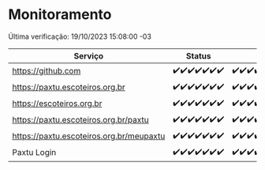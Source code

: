 # Monitoramento

Última verificação: 19/10/2023 15:08:00 -03

|Serviço|Status|Últimas 24h|
|---|---|---|
|https://github.com|<span title="2023-10-12: OK=24">✔️</span><span title="2023-10-13: OK=24">✔️</span><span title="2023-10-14: OK=24">✔️</span><span title="2023-10-15: OK=24">✔️</span><span title="2023-10-16: OK=24">✔️</span><span title="2023-10-17: OK=24">✔️</span><span title="2023-10-18: OK=18">✔️</span>|<span title="18/10/2023 15:08:00 -03 : 200">✔️</span><span title="18/10/2023 16:03:00 -03 : 200">✔️</span><span title="18/10/2023 17:06:00 -03 : 200">✔️</span><span title="18/10/2023 18:04:00 -03 : 200">✔️</span><span title="18/10/2023 19:04:00 -03 : 200">✔️</span><span title="18/10/2023 20:05:00 -03 : 200">✔️</span><span title="18/10/2023 21:28:00 -03 : 200">✔️</span><span title="18/10/2023 22:41:00 -03 : 200">✔️</span><span title="18/10/2023 23:14:00 -03 : 200">✔️</span><span title="19/10/2023 00:06:00 -03 : 200">✔️</span><span title="19/10/2023 01:07:00 -03 : 200">✔️</span><span title="19/10/2023 02:05:00 -03 : 200">✔️</span><span title="19/10/2023 03:08:00 -03 : 200">✔️</span><span title="19/10/2023 04:05:00 -03 : 200">✔️</span><span title="19/10/2023 05:08:00 -03 : 200">✔️</span><span title="19/10/2023 06:06:00 -03 : 200">✔️</span><span title="19/10/2023 07:06:00 -03 : 200">✔️</span><span title="19/10/2023 08:03:00 -03 : 200">✔️</span><span title="19/10/2023 09:11:00 -03 : 200">✔️</span><span title="19/10/2023 10:09:00 -03 : 200">✔️</span><span title="19/10/2023 11:05:00 -03 : 200">✔️</span><span title="19/10/2023 12:06:00 -03 : 200">✔️</span><span title="19/10/2023 13:07:00 -03 : 200">✔️</span><span title="19/10/2023 14:04:00 -03 : 200">✔️</span><span title="19/10/2023 15:08:00 -03 : 200">✔️</span>|
|https://paxtu.escoteiros.org.br|<span title="2023-10-12: OK=24">✔️</span><span title="2023-10-13: OK=24">✔️</span><span title="2023-10-14: OK=24">✔️</span><span title="2023-10-15: OK=24">✔️</span><span title="2023-10-16: OK=24">✔️</span><span title="2023-10-17: OK=24">✔️</span><span title="2023-10-18: OK=18">✔️</span>|<span title="18/10/2023 15:08:00 -03 : 200">✔️</span><span title="18/10/2023 16:03:00 -03 : 200">✔️</span><span title="18/10/2023 17:06:00 -03 : 200">✔️</span><span title="18/10/2023 18:04:00 -03 : 200">✔️</span><span title="18/10/2023 19:04:00 -03 : 200">✔️</span><span title="18/10/2023 20:05:00 -03 : 200">✔️</span><span title="18/10/2023 21:28:00 -03 : 200">✔️</span><span title="18/10/2023 22:41:00 -03 : 200">✔️</span><span title="18/10/2023 23:14:00 -03 : 200">✔️</span><span title="19/10/2023 00:06:00 -03 : 200">✔️</span><span title="19/10/2023 01:07:00 -03 : 200">✔️</span><span title="19/10/2023 02:05:00 -03 : 200">✔️</span><span title="19/10/2023 03:08:00 -03 : 200">✔️</span><span title="19/10/2023 04:05:00 -03 : 200">✔️</span><span title="19/10/2023 05:08:00 -03 : 200">✔️</span><span title="19/10/2023 06:06:00 -03 : 200">✔️</span><span title="19/10/2023 07:06:00 -03 : 200">✔️</span><span title="19/10/2023 08:03:00 -03 : 200">✔️</span><span title="19/10/2023 09:11:00 -03 : 200">✔️</span><span title="19/10/2023 10:09:00 -03 : 200">✔️</span><span title="19/10/2023 11:05:00 -03 : 200">✔️</span><span title="19/10/2023 12:06:00 -03 : 200">✔️</span><span title="19/10/2023 13:07:00 -03 : 200">✔️</span><span title="19/10/2023 14:04:00 -03 : 200">✔️</span><span title="19/10/2023 15:08:00 -03 : 200">✔️</span>|
|https://escoteiros.org.br|<span title="2023-10-12: OK=24">✔️</span><span title="2023-10-13: OK=24">✔️</span><span title="2023-10-14: OK=24">✔️</span><span title="2023-10-15: OK=24">✔️</span><span title="2023-10-16: OK=24">✔️</span><span title="2023-10-17: OK=24">✔️</span><span title="2023-10-18: OK=18">✔️</span>|<span title="18/10/2023 15:08:00 -03 : 200">✔️</span><span title="18/10/2023 16:03:00 -03 : 200">✔️</span><span title="18/10/2023 17:06:00 -03 : 200">✔️</span><span title="18/10/2023 18:04:00 -03 : 200">✔️</span><span title="18/10/2023 19:04:00 -03 : 200">✔️</span><span title="18/10/2023 20:05:00 -03 : 200">✔️</span><span title="18/10/2023 21:28:00 -03 : 200">✔️</span><span title="18/10/2023 22:41:00 -03 : 200">✔️</span><span title="18/10/2023 23:14:00 -03 : 200">✔️</span><span title="19/10/2023 00:06:00 -03 : 200">✔️</span><span title="19/10/2023 01:07:00 -03 : 200">✔️</span><span title="19/10/2023 02:05:00 -03 : 200">✔️</span><span title="19/10/2023 03:08:00 -03 : 200">✔️</span><span title="19/10/2023 04:05:00 -03 : 200">✔️</span><span title="19/10/2023 05:08:00 -03 : 200">✔️</span><span title="19/10/2023 06:06:00 -03 : 200">✔️</span><span title="19/10/2023 07:06:00 -03 : 200">✔️</span><span title="19/10/2023 08:03:00 -03 : 200">✔️</span><span title="19/10/2023 09:11:00 -03 : 200">✔️</span><span title="19/10/2023 10:09:00 -03 : 200">✔️</span><span title="19/10/2023 11:05:00 -03 : 200">✔️</span><span title="19/10/2023 12:06:00 -03 : 200">✔️</span><span title="19/10/2023 13:07:00 -03 : 200">✔️</span><span title="19/10/2023 14:04:00 -03 : 200">✔️</span><span title="19/10/2023 15:08:00 -03 : 200">✔️</span>|
|https://paxtu.escoteiros.org.br/paxtu|<span title="2023-10-12: OK=24">✔️</span><span title="2023-10-13: OK=24">✔️</span><span title="2023-10-14: OK=24">✔️</span><span title="2023-10-15: OK=24">✔️</span><span title="2023-10-16: OK=24">✔️</span><span title="2023-10-17: OK=24">✔️</span><span title="2023-10-18: OK=18">✔️</span>|<span title="18/10/2023 15:08:00 -03 : 200">✔️</span><span title="18/10/2023 16:03:00 -03 : 200">✔️</span><span title="18/10/2023 17:06:00 -03 : 200">✔️</span><span title="18/10/2023 18:04:00 -03 : 200">✔️</span><span title="18/10/2023 19:04:00 -03 : 200">✔️</span><span title="18/10/2023 20:05:00 -03 : 200">✔️</span><span title="18/10/2023 21:28:00 -03 : 200">✔️</span><span title="18/10/2023 22:41:00 -03 : 200">✔️</span><span title="18/10/2023 23:14:00 -03 : 200">✔️</span><span title="19/10/2023 00:06:00 -03 : 200">✔️</span><span title="19/10/2023 01:07:00 -03 : 200">✔️</span><span title="19/10/2023 02:05:00 -03 : 200">✔️</span><span title="19/10/2023 03:08:00 -03 : 200">✔️</span><span title="19/10/2023 04:05:00 -03 : 200">✔️</span><span title="19/10/2023 05:08:00 -03 : 200">✔️</span><span title="19/10/2023 06:06:00 -03 : 200">✔️</span><span title="19/10/2023 07:06:00 -03 : 200">✔️</span><span title="19/10/2023 08:03:00 -03 : 200">✔️</span><span title="19/10/2023 09:11:00 -03 : 200">✔️</span><span title="19/10/2023 10:09:00 -03 : 200">✔️</span><span title="19/10/2023 11:05:00 -03 : 200">✔️</span><span title="19/10/2023 12:06:00 -03 : 200">✔️</span><span title="19/10/2023 13:07:00 -03 : 200">✔️</span><span title="19/10/2023 14:04:00 -03 : 200">✔️</span><span title="19/10/2023 15:08:00 -03 : 200">✔️</span>|
|https://paxtu.escoteiros.org.br/meupaxtu|<span title="2023-10-12: OK=24">✔️</span><span title="2023-10-13: OK=24">✔️</span><span title="2023-10-14: OK=24">✔️</span><span title="2023-10-15: OK=24">✔️</span><span title="2023-10-16: OK=24">✔️</span><span title="2023-10-17: OK=24">✔️</span><span title="2023-10-18: OK=18">✔️</span>|<span title="18/10/2023 15:08:00 -03 : 200">✔️</span><span title="18/10/2023 16:03:00 -03 : 200">✔️</span><span title="18/10/2023 17:06:00 -03 : 200">✔️</span><span title="18/10/2023 18:04:00 -03 : 200">✔️</span><span title="18/10/2023 19:04:00 -03 : 200">✔️</span><span title="18/10/2023 20:05:00 -03 : 200">✔️</span><span title="18/10/2023 21:28:00 -03 : 200">✔️</span><span title="18/10/2023 22:41:00 -03 : 200">✔️</span><span title="18/10/2023 23:14:00 -03 : 200">✔️</span><span title="19/10/2023 00:06:00 -03 : 200">✔️</span><span title="19/10/2023 01:07:00 -03 : 200">✔️</span><span title="19/10/2023 02:05:00 -03 : 200">✔️</span><span title="19/10/2023 03:08:00 -03 : 200">✔️</span><span title="19/10/2023 04:05:00 -03 : 200">✔️</span><span title="19/10/2023 05:08:00 -03 : 200">✔️</span><span title="19/10/2023 06:06:00 -03 : 200">✔️</span><span title="19/10/2023 07:06:00 -03 : 200">✔️</span><span title="19/10/2023 08:03:00 -03 : 200">✔️</span><span title="19/10/2023 09:11:00 -03 : 200">✔️</span><span title="19/10/2023 10:09:00 -03 : 200">✔️</span><span title="19/10/2023 11:05:00 -03 : 200">✔️</span><span title="19/10/2023 12:06:00 -03 : 200">✔️</span><span title="19/10/2023 13:07:00 -03 : 200">✔️</span><span title="19/10/2023 14:04:00 -03 : 200">✔️</span><span title="19/10/2023 15:08:00 -03 : 200">✔️</span>|
|Paxtu Login|<span title="2023-10-12: OK=24">✔️</span><span title="2023-10-13: OK=24">✔️</span><span title="2023-10-14: OK=24">✔️</span><span title="2023-10-15: OK=24">✔️</span><span title="2023-10-16: OK=24">✔️</span><span title="2023-10-17: OK=24">✔️</span><span title="2023-10-18: OK=18">✔️</span>|<span title="18/10/2023 15:08:00 -03 : 200">✔️</span><span title="18/10/2023 16:03:00 -03 : 200">✔️</span><span title="18/10/2023 17:06:00 -03 : 200">✔️</span><span title="18/10/2023 18:04:00 -03 : 200">✔️</span><span title="18/10/2023 19:04:00 -03 : 200">✔️</span><span title="18/10/2023 20:05:00 -03 : 200">✔️</span><span title="18/10/2023 21:29:00 -03 : 200">✔️</span><span title="18/10/2023 22:41:00 -03 : 200">✔️</span><span title="18/10/2023 23:14:00 -03 : 200">✔️</span><span title="19/10/2023 00:06:00 -03 : 200">✔️</span><span title="19/10/2023 01:07:00 -03 : 200">✔️</span><span title="19/10/2023 02:05:00 -03 : 200">✔️</span><span title="19/10/2023 03:08:00 -03 : 200">✔️</span><span title="19/10/2023 04:05:00 -03 : 200">✔️</span><span title="19/10/2023 05:08:00 -03 : 200">✔️</span><span title="19/10/2023 06:06:00 -03 : 200">✔️</span><span title="19/10/2023 07:06:00 -03 : 200">✔️</span><span title="19/10/2023 08:03:00 -03 : 200">✔️</span><span title="19/10/2023 09:11:00 -03 : 200">✔️</span><span title="19/10/2023 10:09:00 -03 : 200">✔️</span><span title="19/10/2023 11:05:00 -03 : 200">✔️</span><span title="19/10/2023 12:06:00 -03 : 200">✔️</span><span title="19/10/2023 13:07:00 -03 : 200">✔️</span><span title="19/10/2023 14:04:00 -03 : 200">✔️</span><span title="19/10/2023 15:08:00 -03 : 200">✔️</span>|
